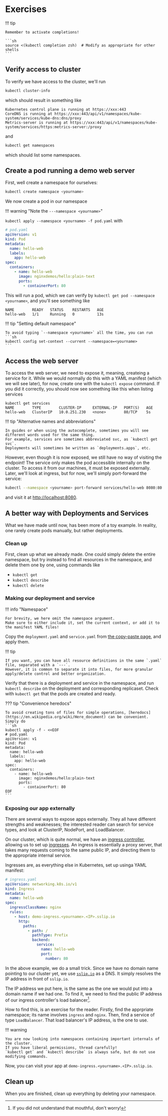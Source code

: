 # Exercises

!!! tip

    Remember to activate completions!

    ```sh
    source <(kubectl completion zsh)  # Modify as appropriate for other shells
    ```

## Verify access to cluster

To verify we have access to the cluster, we'll run

```sh
kubectl cluster-info
```
<div markdown class="result">

which should result in something like

```
Kubernetes control plane is running at https://xxx:443
CoreDNS is running at https://xxx:443/api/v1/namespaces/kube-system/services/kube-dns:dns/proxy
Metrics-server is running at https://xxx:443/api/v1/namespaces/kube-system/services/https:metrics-server:/proxy
```

</div>

and

```sh
kubectl get namespaces
```
which should list some namespaces.

## Create a pod running a demo web server

First, well create a namespace for ourselves:

```sh
kubectl create namespace <yourname>
```

We now create a pod in our namespace

!!! warning "Note the `---namespace <yourname>`"

`kubectl apply --namespace <yourname> -f pod.yaml` with
```yaml
# pod.yaml
apiVersion: v1
kind: Pod
metadata:
  name: hello-web
  labels:
    app: hello-web
spec:
  containers:
    - name: hello-web
      image: nginxdemos/hello:plain-text
      ports:
        - containerPort: 80
```

This will run a pod, which we can verify by `kubectl get pod --namespace <yourname>`, and you'll see something like
```
NAME        READY   STATUS    RESTARTS   AGE
hello-web   1/1     Running   0          13s
```

!!! tip "Setting default namespace"

    To avoid typing `--namespace <yourname>` all the time, you can run
    ```sh
    kubectl config set-context --current --namespace=<yourname>
    ```
## Access the web server

To access the web server, we need to expose it, meaning, createing a service for it.
While we would normally do this with a YAML manifest (which we will see later), for now, create one with the `kubectl expose` command.
If you did it correctly, you should now see something like this when listing services
```
kubectl get services
NAME        TYPE        CLUSTER-IP     EXTERNAL-IP   PORT(S)   AGE
hello-web   ClusterIP   10.0.251.230   <none>        80/TCP    5s
```

!!! tip "Alternative names and abbreviations"

    In guides or when using the autocomplete, sometimes you will see different words used for the same thing.
    For example, services are sometimes abbreviated svc, as `kubectl get svc`.
    Deployments will sometimes be written as `deployments.apps`, etc.


However, even though it is now exposed, we still have no way of visiting the endpoint!
The service only makes the pod accessible internally on the cluster.
To access it from our machines, it must be exposed externally.
Later, we'll look at ingress, but for now, we'll simply port-forward the service:
```sh
kubectl --namespace <yourname> port-forward services/hello-web 8080:80
```
and visit it at <http://localhost:8080>.

## A better way with Deployments and Services

What we have made until now, has been more of a toy example.
In reality, one rarely create pods manually, but rather deployments.

### Clean up

First, clean up what we already made.
One could simply delete the entire namespace, but try instead to find all resources in the namespace, and delete them one by one, using commands like

- `kubectl get`
- `kubectl describe`
- `kubectl delete`

### Making our deployment and service

!!! info "Namespace"

    For brevity, we here omit the namespace argument.
    Make sure to either include it, set the current context, or add it to the manifest YAML files!

Copy the `deployment.yaml` and `service.yaml` from [the copy-paste page](./copy-paste.md), and apply them.

!!! tip

    If you want, you can have all resource definitions in the same `.yaml` file, separated with a `---`.
    However, it is common to separate it into files, for more granular apply/delete control and better organization.

Verify that there is a deployment and service in the namespace, and run `kubectl describe` on the deployment and corresponding replicaset.
Check with `kubectl get` that the pods are created and ready.

??? tip "Convenience heredocs"

    To avoid creating tons of files for simple operations, [heredocs](https://en.wikipedia.org/wiki/Here_document) can be convenient.
    Simply do
    ```sh
    kubectl apply -f - <<EOF
    # pod.yaml
    apiVersion: v1
    kind: Pod
    metadata:
      name: hello-web
      labels:
        app: hello-web
    spec:
      containers:
        - name: hello-web
          image: nginxdemos/hello:plain-text
          ports:
            - containerPort: 80
    EOF
    ```


### Exposing our app externally

There are several ways to expose apps externally.
They all have different strengths and weaknesses;
the interested reader can search for service types, and look at ClusterIP, NodePort, and LoadBalancer.

On our cluster, which is quite normal, we have an [ingress controller](https://kubernetes.io/docs/concepts/services-networking/ingress-controllers/), allowing us to set up [ingresses](https://kubernetes.io/docs/concepts/services-networking/ingress/).
An ingress is essentially a proxy server, that takes many requests coming to the same public IP, and directing them to the appropriate internal service.

Ingresses are, as everything else in Kubernetes, set up usinga YAML manifest:

```yaml
# ingress.yaml
apiVersion: networking.k8s.io/v1
kind: Ingress
metadata:
  name: hello-web
spec:
  ingressClassName: nginx
  rules:
    - host: demo-ingress.<yourname>.<IP>.sslip.io
      http:
        paths:
          - path: /
            pathType: Prefix
            backend:
              service:
                name: hello-web
                port:
                  number: 80
```

In the above example, we do a small trick.
Since we have no domain name pointing to our cluster yet, we use [`sslip.io`](sslip.io) as a DNS.
It simply resolves the IP address in front of `sslip.io`.

The IP address we put here, is the same as the one we would put into a domain name if we had one.
To find it, we need to find the public IP address of our ingress controller's load balancer[^1].

[^1]: If you did not understand that mouthful, don't worry!

How to find this, is an exercise for the reader.
Firstly, find the apprpriate namespace;
its name involves `ingress` and `nginx`.
Then, find a service of type `LoadBalancer`.
That load balancer's IP address, is the one to use.

!!! warning

    You are now looking into namespaces containing important internals of the cluster.
    If you have liberal permissions, thread carefully!
    `kubectl get` and `kubectl describe` is always safe, but do not use modifying commands.

Now, you can visit your app at `demo-ingress.<yourname>.<IP>.sslip.io`.

## Clean up

When you are finished, clean up everything by deleting your namespace.
